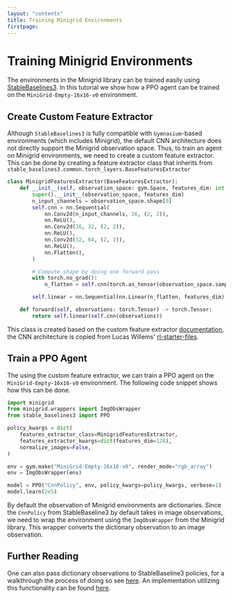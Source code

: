 ```yaml
---
layout: "contents"
title: Training Minigrid Environments
firstpage:
---
```


# Training Minigrid Environments

The environments in the Minigrid library can be trained easily using [StableBaselines3](https://stable-baselines3.readthedocs.io/en/master/). In this tutorial we show how a PPO agent can be trained on the `MiniGrid-Empty-16x16-v0` environment.

## Create Custom Feature Extractor 

Although `StableBaselines3` is fully compatible with `Gymnasium`-based environments (which includes Minigrid), the default CNN architecture does not directly support the Minigrid observation space. Thus, to train an agent on Minigrid environments, we need to create a custom feature extractor. This can be done by creating a feature extractor class that inherits from `stable_baselines3.common.torch_layers.BaseFeaturesExtractor`

```python
class MinigridFeaturesExtractor(BaseFeaturesExtractor):
    def __init__(self, observation_space: gym.Space, features_dim: int = 512) -> None:
        super().__init__(observation_space, features_dim)
        n_input_channels = observation_space.shape[0]
        self.cnn = nn.Sequential(
            nn.Conv2d(n_input_channels, 16, (2, 2)),
            nn.ReLU(),
            nn.Conv2d(16, 32, (2, 2)),
            nn.ReLU(),
            nn.Conv2d(32, 64, (2, 2)),
            nn.ReLU(),
            nn.Flatten(),
        )

        # Compute shape by doing one forward pass
        with torch.no_grad():
            n_flatten = self.cnn(torch.as_tensor(observation_space.sample()[None]).float()).shape[1]

        self.linear = nn.Sequential(nn.Linear(n_flatten, features_dim), nn.ReLU())

    def forward(self, observations: torch.Tensor) -> torch.Tensor:
        return self.linear(self.cnn(observations))
```

This class is created based on the custom feature extractor [documentation](https://stable-baselines3.readthedocs.io/en/master/guide/custom_policy.html#custom-feature-extractor:~:text=Custom%20Feature%20Extractor-,%EF%83%81,-If%20you%20want), the CNN architecture is copied from Lucas Willems' [rl-starter-files](https://github.com/lcswillems/rl-starter-files/blob/317da04a9a6fb26506bbd7f6c7c7e10fc0de86e0/model.py#L18).

## Train a PPO Agent

The using the custom feature extractor, we can train a PPO agent on the `MiniGrid-Empty-16x16-v0` environment. The following code snippet shows how this can be done.

```python
import minigrid
from minigrid.wrappers import ImgObsWrapper
from stable_baselines3 import PPO

policy_kwargs = dict(
    features_extractor_class=MinigridFeaturesExtractor,
    features_extractor_kwargs=dict(features_dim=128),
    normalize_images=False,
)

env = gym.make("MiniGrid-Empty-16x16-v0", render_mode="rgb_array")
env = ImgObsWrapper(env)

model = PPO("CnnPolicy", env, policy_kwargs=policy_kwargs, verbose=1)
model.learn(2e5)
```

By default the observation of Minigrid environments are dictionaries. Since the `CnnPolicy` from StableBaseline3 by default takes in image observations, we need to wrap the environment using the `ImgObsWrapper` from the Minigrid library. This wrapper converts the dictionary observation to an image observation.

## Further Reading

One can also pass dictionary observations to StableBaseline3 policies, for a walkthrough the process of doing so see [here](https://stable-baselines3.readthedocs.io/en/master/guide/custom_policy.html#multiple-inputs-and-dictionary-observations). An implementation utilizing this functionality can be found [here](https://github.com/BolunDai0216/MinigridMiniworldTransfer/blob/main/minigrid_gotoobj_train.py).
